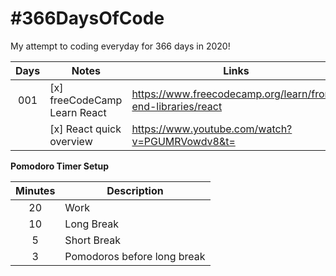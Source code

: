 # #366DaysOfCode

My attempt to coding everyday for 366 days in 2020!

| Days | Notes                        | Links                                                        | Pomodoros |
| :--: | ---------------------------- | ------------------------------------------------------------ | :-------: |
| 001  | [x] freeCodeCamp Learn React | https://www.freecodecamp.org/learn/front-end-libraries/react |     6     |
|      | [x] React quick overview     | https://www.youtube.com/watch?v=PGUMRVowdv8&t=               |

**Pomodoro Timer Setup**

| Minutes | Description                 |
| :-----: | --------------------------- |
|   20    | Work                        |
|   10    | Long Break                  |
|    5    | Short Break                 |
|    3    | Pomodoros before long break |
